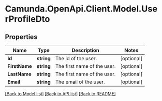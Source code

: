 # Camunda.OpenApi.Client.Model.UserProfileDto
## Properties

Name | Type | Description | Notes
------------ | ------------- | ------------- | -------------
**Id** | **string** | The id of the user. | [optional] 
**FirstName** | **string** | The first name of the user. | [optional] 
**LastName** | **string** | The first name of the user. | [optional] 
**Email** | **string** | The email of the user. | [optional] 

[[Back to Model list]](../README.md#documentation-for-models) [[Back to API list]](../README.md#documentation-for-api-endpoints) [[Back to README]](../README.md)

